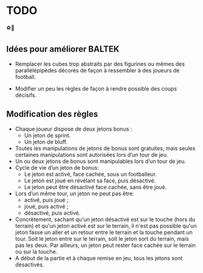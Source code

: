 # TODO

⚽🏃



## Idées pour améliorer BALTEK

* Remplacer les cubes trop abstraits par des figurines ou mêmes des parallélépipèdes décorés de façon à ressembler à des joueurs de football.

* Modifier un peu les règles de façon à rendre possible des coups décisifs.

## Modification des règles

* Chaque joueur dispose de deux jetons bonus :
  * Un jeton de sprint.
  * Un jeton de bluff.
* Toutes les manipulations de jetons de bonus sont gratuites, mais seules certaines manipulations sont autorisées lors d’un tour de jeu.
* Un ou deux jetons de bonus sont manipulables lors d’un tour de jeu.
* Cycle de vie d’un jeton de bonus:
  * Le jeton est activé, face cachée, sous un footballeur. 
  * Le jeton est joué en révélant sa face, puis désactivé.
  * Le jeton peut être désactivé face cachée, sans être joué.
* Lors d’un même tour, un jeton ne peut pas être:
  * activé, puis joué ;
  * joué, puis activé ;
  * désactivé, puis activé.
* Concrètement, sachant qu'un jeton désactivé est sur le touche (hors du terrain) et qu'un jeton activé est sur le terrain, il n'est pas possible qu'un jeton fasse un aller et un retour entre le terrain et la touche pendant un tour. Soit le jeton entre sur le terrain, soit le jeton sort du terrain, mais pas les deux. Par ailleurs, un jeton peut rester face cachée sur le terrain ou sur la touche.
* A début de la partie et à chaque remise en jeu, tous les jetons sont désactivés.